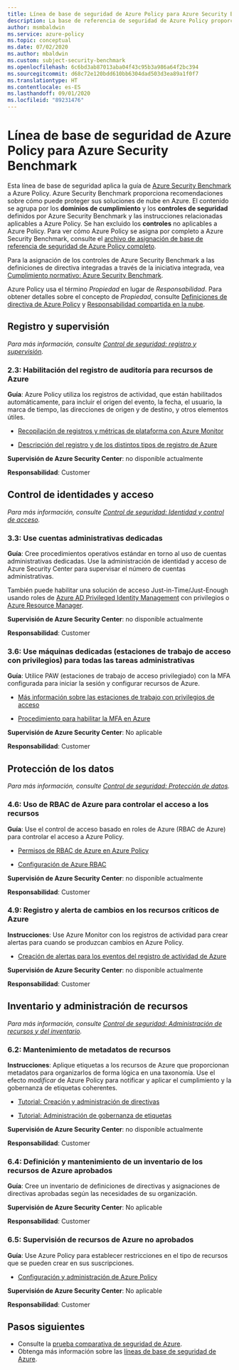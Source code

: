 ```yaml
---
title: Línea de base de seguridad de Azure Policy para Azure Security Benchmark
description: La base de referencia de seguridad de Azure Policy proporciona instrucciones de procedimientos y recursos para implementar las recomendaciones de seguridad especificadas en Azure Security Benchmark.
author: msmbaldwin
ms.service: azure-policy
ms.topic: conceptual
ms.date: 07/02/2020
ms.author: mbaldwin
ms.custom: subject-security-benchmark
ms.openlocfilehash: 6c6bd3ab87013aba04f43c95b3a986a64f2bc394
ms.sourcegitcommit: d68c72e120bdd610bb6304dad503d3ea89a1f0f7
ms.translationtype: HT
ms.contentlocale: es-ES
ms.lasthandoff: 09/01/2020
ms.locfileid: "89231476"
---
```

# <a name="azure-policy-security-baseline-for-azure-security-benchmark"></a>Línea de base de seguridad de Azure Policy para Azure Security Benchmark

Esta línea de base de seguridad aplica la guía de [Azure Security Benchmark](../../../security/benchmarks/overview.md) a Azure Policy. Azure Security Benchmark proporciona recomendaciones sobre cómo puede proteger sus soluciones de nube en Azure. El contenido se agrupa por los **dominios de cumplimiento** y los **controles de seguridad** definidos por Azure Security Benchmark y las instrucciones relacionadas aplicables a Azure Policy. Se han excluido los **controles** no aplicables a Azure Policy. Para ver cómo Azure Policy se asigna por completo a Azure Security Benchmark, consulte el [archivo de asignación de base de referencia de seguridad de Azure Policy completo](https://github.com/MicrosoftDocs/SecurityBenchmarks/tree/master/Azure%20Offer%20Security%20Baselines).

Para la asignación de los controles de Azure Security Benchmark a las definiciones de directiva integradas a través de la iniciativa integrada, vea [Cumplimiento normativo: Azure Security Benchmark](../samples/azure-security-benchmark.md).

Azure Policy usa el término _Propiedad_ en lugar de _Responsabilidad_. Para obtener detalles sobre el concepto de _Propiedad_, consulte [Definiciones de directiva de Azure Policy](./definition-structure.md#type) y [Responsabilidad compartida en la nube](../../../security/fundamentals/shared-responsibility.md).


## <a name="logging-and-monitoring"></a>Registro y supervisión

*Para más información, consulte [Control de seguridad: registro y supervisión](../../../security/benchmarks/security-control-logging-monitoring.md).*

### <a name="23-enable-audit-logging-for-azure-resources"></a>2.3: Habilitación del registro de auditoría para recursos de Azure

**Guía**: Azure Policy utiliza los registros de actividad, que están habilitados automáticamente, para incluir el origen del evento, la fecha, el usuario, la marca de tiempo, las direcciones de origen y de destino, y otros elementos útiles.

* [Recopilación de registros y métricas de plataforma con Azure Monitor](../../../azure-monitor/platform/diagnostic-settings.md)

* [Descripción del registro y de los distintos tipos de registro de Azure](../../../azure-monitor/platform/platform-logs-overview.md)


**Supervisión de Azure Security Center**: no disponible actualmente

**Responsabilidad**: Customer

## <a name="identity-and-access-control"></a>Control de identidades y acceso

*Para más información, consulte [Control de seguridad: Identidad y control de acceso](../../../security/benchmarks/security-control-identity-access-control.md).*

### <a name="33-use-dedicated-administrative-accounts"></a>3.3: Use cuentas administrativas dedicadas

**Guía**: Cree procedimientos operativos estándar en torno al uso de cuentas administrativas dedicadas. Use la administración de identidad y acceso de Azure Security Center para supervisar el número de cuentas administrativas. 

También puede habilitar una solución de acceso Just-in-Time/Just-Enough usando roles de [Azure AD Privileged Identity Management](../../../active-directory/privileged-identity-management/pim-configure.md) con privilegios o [Azure Resource Manager](../../../azure-resource-manager/management/overview.md).


**Supervisión de Azure Security Center**: no disponible actualmente

**Responsabilidad**: Customer

### <a name="36-use-dedicated-machines-privileged-access-workstations-for-all-administrative-tasks"></a>3.6: Use máquinas dedicadas (estaciones de trabajo de acceso con privilegios) para todas las tareas administrativas

**Guía**: Utilice PAW (estaciones de trabajo de acceso privilegiado) con la MFA configurada para iniciar la sesión y configurar recursos de Azure.

* [Más información sobre las estaciones de trabajo con privilegios de acceso](/windows-server/identity/securing-privileged-access/privileged-access-workstations)

* [Procedimiento para habilitar la MFA en Azure](../../../active-directory/authentication/howto-mfa-getstarted.md)


**Supervisión de Azure Security Center**: No aplicable

**Responsabilidad**: Customer

## <a name="data-protection"></a>Protección de los datos

*Para más información, consulte [Control de seguridad: Protección de datos](../../../security/benchmarks/security-control-data-protection.md).*

### <a name="46-use-azure-rbac-to-control-access-to-resources"></a>4.6: Uso de RBAC de Azure para controlar el acceso a los recursos

**Guía**: Use el control de acceso basado en roles de Azure (RBAC de Azure) para controlar el acceso a Azure Policy.

* [Permisos de RBAC de Azure en Azure Policy](../overview.md#rbac-permissions-in-azure-policy)

* [Configuración de Azure RBAC](../../../role-based-access-control/role-assignments-portal.md)


**Supervisión de Azure Security Center**: no disponible actualmente

**Responsabilidad**: Customer

### <a name="49-log-and-alert-on-changes-to-critical-azure-resources"></a>4.9: Registro y alerta de cambios en los recursos críticos de Azure

**Instrucciones**: Use Azure Monitor con los registros de actividad para crear alertas para cuando se produzcan cambios en Azure Policy.

* [Creación de alertas para los eventos del registro de actividad de Azure](../../../azure-monitor/platform/alerts-activity-log.md)


**Supervisión de Azure Security Center**: no disponible actualmente

**Responsabilidad**: Customer

## <a name="inventory-and-asset-management"></a>Inventario y administración de recursos

*Para más información, consulte [Control de seguridad: Administración de recursos y del inventario](../../../security/benchmarks/security-control-inventory-asset-management.md).*

### <a name="62-maintain-asset-metadata"></a>6.2: Mantenimiento de metadatos de recursos

**Instrucciones**: Aplique etiquetas a los recursos de Azure que proporcionan metadatos para organizarlos de forma lógica en una taxonomía. Use el efecto _modificar_ de Azure Policy para notificar y aplicar el cumplimiento y la gobernanza de etiquetas coherentes.

* [Tutorial: Creación y administración de directivas](../tutorials/create-and-manage.md)

* [Tutorial: Administración de gobernanza de etiquetas](../tutorials/govern-tags.md)


**Supervisión de Azure Security Center**: no disponible actualmente

**Responsabilidad**: Customer

### <a name="64-define-and-maintain-an-inventory-of-approved-azure-resources"></a>6.4: Definición y mantenimiento de un inventario de los recursos de Azure aprobados

**Guía**: Cree un inventario de definiciones de directivas y asignaciones de directivas aprobadas según las necesidades de su organización.

**Supervisión de Azure Security Center**: No aplicable

**Responsabilidad**: Customer

### <a name="65-monitor-for-unapproved-azure-resources"></a>6.5: Supervisión de recursos de Azure no aprobados

**Guía**: Use Azure Policy para establecer restricciones en el tipo de recursos que se pueden crear en sus suscripciones.

* [Configuración y administración de Azure Policy](../tutorials/create-and-manage.md)


**Supervisión de Azure Security Center**: No aplicable

**Responsabilidad**: Customer

## <a name="next-steps"></a>Pasos siguientes

- Consulte la [prueba comparativa de seguridad de Azure](../../../security/benchmarks/overview.md).
- Obtenga más información sobre las [líneas de base de seguridad de Azure](../../../security/benchmarks/security-baselines-overview.md).
